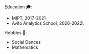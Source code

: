 Education 🎓:
* MIPT, 2017-2021
* Avito Analytics School, 2020-2022\

Hobbies 🎲:
* Social Dances
* Mathematics
